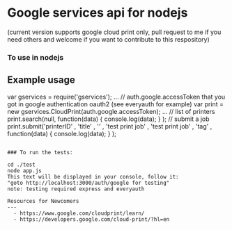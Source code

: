 Google services api for nodejs
===
(current version supports google cloud print only, pull request to me if you need others and welcome if you want to contribute to this respository)

### To use in nodejs
Example usage
-------------
var gservices = require('gservices');
...
// auth.google.accessToken that you got in google authentication oauth2 (see everyauth for example)
var print = new gservices.CloudPrint(auth.google.accessToken);
...
// list of printers
print.search(null, function(data) {
                console.log(data);
            }
);
// submit a job
print.submit('printerID'
            , 'title'
            , ''
            , 'test print job'
            , 'test print job'
            , 'tag'
            , function(data) {
                console.log(data);
            }
);
```

### To run the tests:

cd ./test
node app.js
This text will be displayed in your console, follow it:
"goto http://localhost:3000/auth/google for testing"
note: testing required express and everyauth

Resources for Newcomers
---
  - https://www.google.com/cloudprint/learn/
  - https://developers.google.com/cloud-print/?hl=en
  